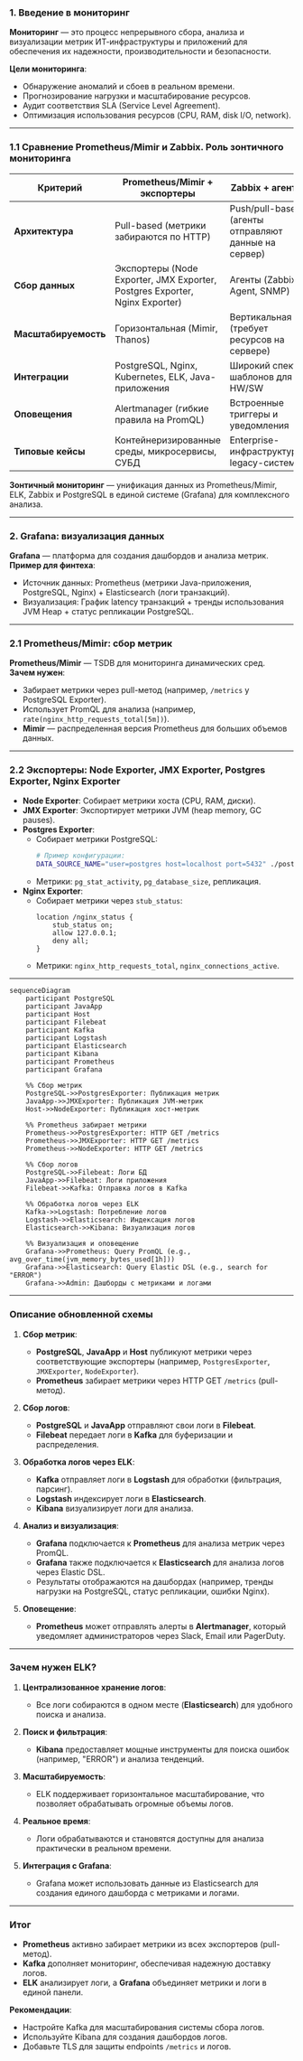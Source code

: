 ### 1. Введение в мониторинг
**Мониторинг** — это процесс непрерывного сбора, анализа и визуализации метрик ИТ-инфраструктуры и приложений для обеспечения их надежности, производительности и безопасности.  

**Цели мониторинга**:  
- Обнаружение аномалий и сбоев в реальном времени.  
- Прогнозирование нагрузки и масштабирование ресурсов.  
- Аудит соответствия SLA (Service Level Agreement).  
- Оптимизация использования ресурсов (CPU, RAM, disk I/O, network).  

---

### 1.1 Сравнение Prometheus/Mimir и Zabbix. Роль зонтичного мониторинга

| **Критерий**          | **Prometheus/Mimir + экспортеры**                    | **Zabbix + агенты**                                  |
|------------------------|------------------------------------------------------|-----------------------------------------------------|
| **Архитектура**        | Pull-based (метрики забираются по HTTP)             | Push/pull-based (агенты отправляют данные на сервер)|
| **Сбор данных**        | Экспортеры (Node Exporter, JMX Exporter, Postgres Exporter, Nginx Exporter) | Агенты (Zabbix Agent, SNMP)                         |
| **Масштабируемость**   | Горизонтальная (Mimir, Thanos)                       | Вертикальная (требует ресурсов на сервере)          |
| **Интеграции**         | PostgreSQL, Nginx, Kubernetes, ELK, Java-приложения  | Широкий спектр шаблонов для HW/SW                   |
| **Оповещения**         | Alertmanager (гибкие правила на PromQL)              | Встроенные триггеры и уведомления                   |
| **Типовые кейсы**      | Контейнеризированные среды, микросервисы, СУБД       | Enterprise-инфраструктура, legacy-системы           |

**Зонтичный мониторинг** — унификация данных из Prometheus/Mimir, ELK, Zabbix и PostgreSQL в единой системе (Grafana) для комплексного анализа.

---

### 2. Grafana: визуализация данных
**Grafana** — платформа для создания дашбордов и анализа метрик.  
**Пример для финтеха**:  
- Источник данных: Prometheus (метрики Java-приложения, PostgreSQL, Nginx) + Elasticsearch (логи транзакций).  
- Визуализация: График latency транзакций + тренды использования JVM Heap + статус репликации PostgreSQL.  

---

### 2.1 Prometheus/Mimir: сбор метрик
**Prometheus/Mimir** — TSDB для мониторинга динамических сред.  
**Зачем нужен**:  
- Забирает метрики через pull-метод (например, `/metrics` у PostgreSQL Exporter).  
- Использует PromQL для анализа (например, `rate(nginx_http_requests_total[5m])`).  
- **Mimir** — распределенная версия Prometheus для больших объемов данных.  

---

### 2.2 Экспортеры: Node Exporter, JMX Exporter, Postgres Exporter, Nginx Exporter
- **Node Exporter**: Собирает метрики хоста (CPU, RAM, диски).  
- **JMX Exporter**: Экспортирует метрики JVM (heap memory, GC pauses).  
- **Postgres Exporter**:  
  - Собирает метрики PostgreSQL:  
    ```bash
    # Пример конфигурации:
    DATA_SOURCE_NAME="user=postgres host=localhost port=5432" ./postgres_exporter
    ```
  - Метрики: `pg_stat_activity`, `pg_database_size`, репликация.  
- **Nginx Exporter**:  
  - Собирает метрики через `stub_status`:  
    ```nginx
    location /nginx_status {
        stub_status on;
        allow 127.0.0.1;
        deny all;
    }
    ```
  - Метрики: `nginx_http_requests_total`, `nginx_connections_active`.  

---





```mermaid
sequenceDiagram
    participant PostgreSQL
    participant JavaApp
    participant Host
    participant Filebeat
    participant Kafka
    participant Logstash
    participant Elasticsearch
    participant Kibana
    participant Prometheus
    participant Grafana

    %% Сбор метрик
    PostgreSQL->>PostgresExporter: Публикация метрик
    JavaApp->>JMXExporter: Публикация JVM-метрик
    Host->>NodeExporter: Публикация хост-метрик

    %% Prometheus забирает метрики
    Prometheus->>PostgresExporter: HTTP GET /metrics
    Prometheus->>JMXExporter: HTTP GET /metrics
    Prometheus->>NodeExporter: HTTP GET /metrics

    %% Сбор логов
    PostgreSQL->>Filebeat: Логи БД
    JavaApp->>Filebeat: Логи приложения
    Filebeat->>Kafka: Отправка логов в Kafka

    %% Обработка логов через ELK
    Kafka->>Logstash: Потребление логов
    Logstash->>Elasticsearch: Индексация логов
    Elasticsearch->>Kibana: Визуализация логов

    %% Визуализация и оповещение
    Grafana->>Prometheus: Query PromQL (e.g., avg_over_time(jvm_memory_bytes_used[1h]))
    Grafana->>Elasticsearch: Query Elastic DSL (e.g., search for "ERROR")
    Grafana->>Admin: Дашборды с метриками и логами
```

---

### **Описание обновленной схемы**

1. **Сбор метрик**:
   - **PostgreSQL**, **JavaApp** и **Host** публикуют метрики через соответствующие экспортеры (например, `PostgresExporter`, `JMXExporter`, `NodeExporter`).  
   - **Prometheus** забирает метрики через HTTP GET `/metrics` (pull-метод).  

2. **Сбор логов**:
   - **PostgreSQL** и **JavaApp** отправляют свои логи в **Filebeat**.  
   - **Filebeat** передает логи в **Kafka** для буферизации и распределения.  

3. **Обработка логов через ELK**:
   - **Kafka** отправляет логи в **Logstash** для обработки (фильтрация, парсинг).  
   - **Logstash** индексирует логи в **Elasticsearch**.  
   - **Kibana** визуализирует логи для анализа.  

4. **Анализ и визуализация**:
   - **Grafana** подключается к **Prometheus** для анализа метрик через PromQL.  
   - **Grafana** также подключается к **Elasticsearch** для анализа логов через Elastic DSL.  
   - Результаты отображаются на дашбордах (например, тренды нагрузки на PostgreSQL, статус репликации, ошибки Nginx).  

5. **Оповещение**:
   - **Prometheus** может отправлять алерты в **Alertmanager**, который уведомляет администраторов через Slack, Email или PagerDuty.  

---

### **Зачем нужен ELK?**

1. **Централизованное хранение логов**:  
   - Все логи собираются в одном месте (**Elasticsearch**) для удобного поиска и анализа.  

2. **Поиск и фильтрация**:  
   - **Kibana** предоставляет мощные инструменты для поиска ошибок (например, "ERROR") и анализа тенденций.  

3. **Масштабируемость**:  
   - ELK поддерживает горизонтальное масштабирование, что позволяет обрабатывать огромные объемы логов.  

4. **Реальное время**:  
   - Логи обрабатываются и становятся доступны для анализа практически в реальном времени.  

5. **Интеграция с Grafana**:  
   - Grafana может использовать данные из Elasticsearch для создания единого дашборда с метриками и логами.  

---

### **Итог**
- **Prometheus** активно забирает метрики из всех экспортеров (pull-метод).  
- **Kafka** дополняет мониторинг, обеспечивая надежную доставку логов.  
- **ELK** анализирует логи, а **Grafana** объединяет метрики и логи в единой панели.  

**Рекомендации**:
- Настройте Kafka для масштабирования системы сбора логов.  
- Используйте Kibana для создания дашбордов логов.  
- Добавьте TLS для защиты endpoints `/metrics` и логов.  
```
